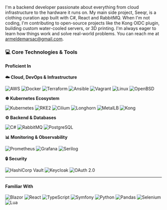 I'm a backend developer passionate about everything from cloud infrastructure to the hardware it runs on. My main side project, Seeqr, is a clothing curation app built with C#, React and RabbitMQ. When I'm not coding, I'm contributing to open-source projects like the Kong OIDC plugin, building custom water-cooled servers, or 3D printing. I'm always eager to learn how things work and solve real-world problems. You can reach me at armeldemarsac@gmail.com.

### 💻 Core Technologies & Tools

#### Proficient In

**☁️ Cloud, DevOps & Infrastructure**
<p>
    <img src="https://img.shields.io/badge/AWS-%23FF9900.svg?style=for-the-badge&logo=amazon-aws&logoColor=white" alt="AWS"/>
    <img src="https://img.shields.io/badge/docker-%230db7ed.svg?style=for-the-badge&logo=docker&logoColor=white" alt="Docker"/>
    <img src="https://img.shields.io/badge/terraform-%235835CC.svg?style=for-the-badge&logo=terraform&logoColor=white" alt="Terraform"/>
    <img src="https://img.shields.io/badge/ansible-%231A1918.svg?style=for-the-badge&logo=ansible&logoColor=white" alt="Ansible"/>
    <img src="https://img.shields.io/badge/vagrant-%231563FF.svg?style=for-the-badge&logo=vagrant&logoColor=white" alt="Vagrant"/>
    <img src="https://img.shields.io/badge/linux-FCC624?style=for-the-badge&logo=linux&logoColor=black" alt="Linux"/>
    <img src="https://img.shields.io/badge/OpenBSD-grey?style=for-the-badge&logo=openbsd&logoColor=yellow" alt="OpenBSD"/>
</p>

**☸️ Kubernetes Ecosystem**
<p>
    <img src="https://img.shields.io/badge/kubernetes-%23326ce5.svg?style=for-the-badge&logo=kubernetes&logoColor=white" alt="Kubernetes"/>
    <img src="https://img.shields.io/badge/rke2-%230075A8.svg?style=for-the-badge&logo=rancher&logoColor=white" alt="RKE2"/>
    <img src="https://img.shields.io/badge/cilium-%23005577.svg?style=for-the-badge&logo=cilium&logoColor=white" alt="Cilium"/>
    <img src="https://img.shields.io/badge/longhorn-%230075A8.svg?style=for-the-badge&logo=longhorn&logoColor=white" alt="Longhorn"/>
    <img src="https://img.shields.io/badge/metallb-%23F0C20A.svg?style=for-the-badge&logo=metallb&logoColor=black" alt="MetalLB"/>
    <img src="https://img.shields.io/badge/kong-%23003459.svg?style=for-the-badge&logo=kong&logoColor=white" alt="Kong"/>
</p>

**⚙️ Backend & Databases**
<p>
    <img src="https://img.shields.io/badge/c%23-%23239120.svg?style=for-the-badge&logo=c-sharp&logoColor=white" alt="C#"/>
    <img src="https://img.shields.io/badge/Rabbitmq-FF6600.svg?style=for-the-badge&logo=rabbitmq&logoColor=white" alt="RabbitMQ"/>
    <img src="https://img.shields.io/badge/postgres-%23316192.svg?style=for-the-badge&logo=postgresql&logoColor=white" alt="PostgreSQL"/>
</p>

**📊 Monitoring & Observability**
<p>
    <img src="https://img.shields.io/badge/prometheus-%23E6522C.svg?style=for-the-badge&logo=prometheus&logoColor=white" alt="Prometheus"/>
    <img src="https://img.shields.io/badge/grafana-%23F46800.svg?style=for-the-badge&logo=grafana&logoColor=white" alt="Grafana"/>
    <img src="https://img.shields.io/badge/serilog-gray?style=for-the-badge" alt="Serilog"/>
</p>

**🔒 Security**
<p>
    <img src="https://img.shields.io/badge/hashicorp%20vault-%2362f4f1.svg?style=for-the-badge&logo=hashicorpvault&logoColor=black" alt="HashiCorp Vault"/>
    <img src="https://img.shields.io/badge/keycloak-%232A2A2A?style=for-the-badge&logo=keycloak&logoColor=white" alt="Keycloak"/>
    <img src="https://img.shields.io/badge/oauth2-%232A2A2A?style=for-the-badge&logo=oauth&logoColor=white" alt="OAuth 2.0"/>
</p>

---
#### Familiar With

<p>
    <img src="https://img.shields.io/badge/blazor-%23512BD4.svg?style=for-the-badge&logo=blazor&logoColor=white" alt="Blazor"/>
    <img src="https://img.shields.io/badge/react-%2320232a.svg?style=for-the-badge&logo=react&logoColor=%2361DAFB" alt="React"/>
    <img src="https://img.shields.io/badge/typescript-%23007ACC.svg?style=for-the-badge&logo=typescript&logoColor=white" alt="TypeScript"/>
    <img src="https://img.shields.io/badge/symfony-%23000000.svg?style=for-the-badge&logo=symfony&logoColor=white" alt="Symfony"/>
    <img src="https://img.shields.io/badge/python-3670A0?style=for-the-badge&logo=python&logoColor=ffdd54" alt="Python"/>
    <img src="https://img.shields.io/badge/pandas-%23150458.svg?style=for-the-badge&logo=pandas&logoColor=white" alt="Pandas"/>
    <img src="https://img.shields.io/badge/selenium-%43B02A.svg?style=for-the-badge&logo=selenium&logoColor=white" alt="Selenium"/>
    <img src="https://img.shields.io/badge/lua-%232C2D72.svg?style=for-the-badge&logo=lua&logoColor=white" alt="Lua"/>
</p>
